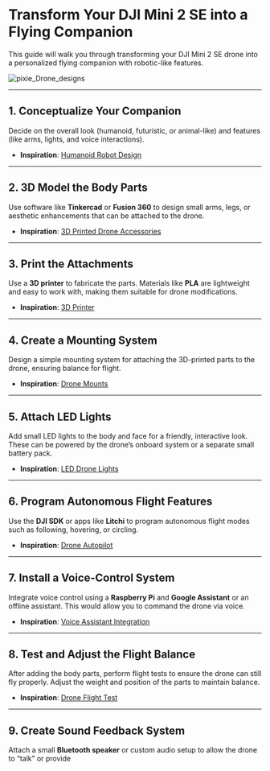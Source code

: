 # Transform Your DJI Mini 2 SE into a Flying Companion

This guide will walk you through transforming your DJI Mini 2 SE drone into a personalized flying companion with robotic-like features.

![pixie_Drone_designs](https://github.com/user-attachments/assets/b5e9ce5f-15b1-4c52-bb07-c939cdc6eae1)


---

## 1. Conceptualize Your Companion

Decide on the overall look (humanoid, futuristic, or animal-like) and features (like arms, lights, and voice interactions).

- **Inspiration**: [Humanoid Robot Design](https://www.google.com/search?q=humanoid+robot&tbm=isch)

---

## 2. 3D Model the Body Parts

Use software like **Tinkercad** or **Fusion 360** to design small arms, legs, or aesthetic enhancements that can be attached to the drone.

- **Inspiration**: [3D Printed Drone Accessories](https://www.google.com/search?q=3d+printed+drone+parts&tbm=isch)

---

## 3. Print the Attachments

Use a **3D printer** to fabricate the parts. Materials like **PLA** are lightweight and easy to work with, making them suitable for drone modifications.

- **Inspiration**: [3D Printer](https://www.google.com/search?q=3d+printer&tbm=isch)

---

## 4. Create a Mounting System

Design a simple mounting system for attaching the 3D-printed parts to the drone, ensuring balance for flight.

- **Inspiration**: [Drone Mounts](https://www.google.com/search?q=drone+mounts&tbm=isch)

---

## 5. Attach LED Lights

Add small LED lights to the body and face for a friendly, interactive look. These can be powered by the drone’s onboard system or a separate small battery pack.

- **Inspiration**: [LED Drone Lights](https://www.google.com/search?q=led+drone+lights&tbm=isch)

---

## 6. Program Autonomous Flight Features

Use the **DJI SDK** or apps like **Litchi** to program autonomous flight modes such as following, hovering, or circling.

- **Inspiration**: [Drone Autopilot](https://www.google.com/search?q=drone+autonomous+flight&tbm=isch)

---

## 7. Install a Voice-Control System

Integrate voice control using a **Raspberry Pi** and **Google Assistant** or an offline assistant. This would allow you to command the drone via voice.

- **Inspiration**: [Voice Assistant Integration](https://www.google.com/search?q=voice+assistant&tbm=isch)

---

## 8. Test and Adjust the Flight Balance

After adding the body parts, perform flight tests to ensure the drone can still fly properly. Adjust the weight and position of the parts to maintain balance.

- **Inspiration**: [Drone Flight Test](https://www.google.com/search?q=drone+flight+test&tbm=isch)

---

## 9. Create Sound Feedback System

Attach a small **Bluetooth speaker** or custom audio setup to allow the drone to “talk” or provide
